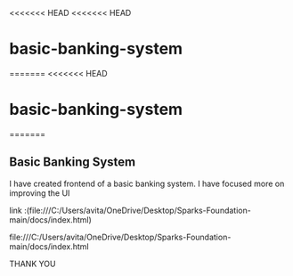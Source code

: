 <<<<<<< HEAD
<<<<<<< HEAD
# basic-banking-system
=======
<<<<<<< HEAD
# basic-banking-system
=======
## Basic Banking System
I have created frontend of a basic banking system.
I have focused more on improving the UI

link :(file:///C:/Users/avita/OneDrive/Desktop/Sparks-Foundation-main/docs/index.html)

file:///C:/Users/avita/OneDrive/Desktop/Sparks-Foundation-main/docs/index.html


THANK YOU
